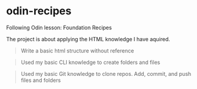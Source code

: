 # odin-recipes
Following Odin lesson: Foundation Recipes

The project is about applying the HTML knowledge I have aquired.

>Write a basic html structure without reference

>Used my basic CLI knowledge to create folders and files

>Used my basic Git knowledge to clone repos. Add, commit, and push files and folders